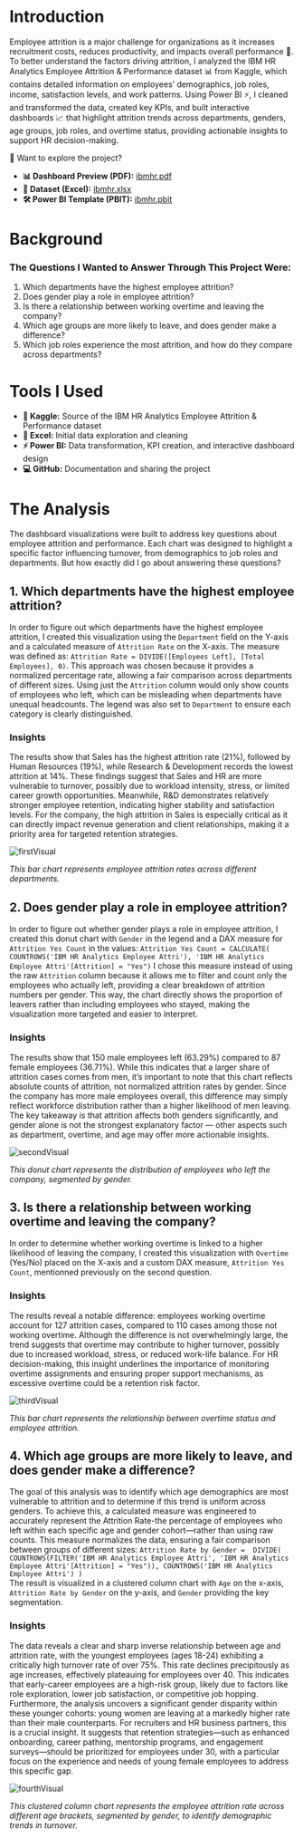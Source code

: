 # Introduction
Employee attrition is a major challenge for organizations as it increases recruitment costs, reduces productivity, and impacts overall performance 👥.
To better understand the factors driving attrition, I analyzed the IBM HR Analytics Employee Attrition & Performance dataset 📊 from Kaggle, which contains detailed information
on employees’ demographics, job roles, income, satisfaction levels, and work patterns. Using Power BI ⚡, I cleaned and transformed the data, created key KPIs,
and built interactive dashboards 📈 that highlight attrition trends across departments, genders, age groups, job roles, and overtime status, providing actionable insights
to support HR decision-making.

🔗 Want to explore the project?
- **📊 Dashboard Preview (PDF):** [ibmhr.pdf](ibmhr.pdf)
- **📑 Dataset (Excel):** [ibmhr.xlsx](ibmhr.xlsx)
- **🛠️ Power BI Template (PBIT):** [ibmhr.pbit](ibmhr.pbit)
# Background
### The Questions I Wanted to Answer Through This Project Were:
1. Which departments have the highest employee attrition?
2. Does gender play a role in employee attrition?
3. Is there a relationship between working overtime and leaving the company?
4. Which age groups are more likely to leave, and does gender make a difference?
5. Which job roles experience the most attrition, and how do they compare across departments?
# Tools I Used
- **📂 Kaggle:** Source of the IBM HR Analytics Employee Attrition & Performance dataset
- **📝 Excel:** Initial data exploration and cleaning
- **⚡ Power BI:** Data transformation, KPI creation, and interactive dashboard design
- **💻 GitHub:** Documentation and sharing the project
# The Analysis
The dashboard visualizations were built to address key questions about employee attrition and performance. Each chart was designed to highlight a specific factor influencing
turnover, from demographics to job roles and departments. But how exactly did I go about answering these questions?
## 1. Which departments have the highest employee attrition?
In order to figure out which departments have the highest employee attrition, I created this visualization using the `Department` field on the Y-axis and a calculated measure
of `Attrition Rate` on the X-axis. The measure was defined as: `Attrition Rate = DIVIDE([Employees Left], [Total Employees], 0)`. This approach was chosen because it
provides a normalized percentage rate, allowing a fair comparison across departments of different sizes. Using just the `Attrition` column would only show counts of
employees who left, which can be misleading when departments have unequal headcounts. The legend was also set to `Department` to ensure each category is clearly
distinguished.
### Insights
The results show that Sales has the highest attrition rate (21%), followed by Human Resources (19%), while Research & Development records the lowest attrition at 14%. These
findings suggest that Sales and HR are more vulnerable to turnover, possibly due to workload intensity, stress, or limited career growth opportunities. Meanwhile, R&D
demonstrates relatively stronger employee retention, indicating higher stability and satisfaction levels. For the company, the high attrition in Sales is especially critical
as it can directly impact revenue generation and client relationships, making it a priority area for targeted retention strategies.

![firstVisual](/assets/one.png)

*This bar chart represents employee attrition rates across different departments.*

## 2. Does gender play a role in employee attrition?
In order to figure out whether gender plays a role in employee attrition, I created this donut chart with `Gender` in the legend and a DAX measure for `Attrition Yes Count` in the values: `Attrition Yes Count = CALCULATE(
    COUNTROWS('IBM HR Analytics Employee Attri'),
    'IBM HR Analytics Employee Attri'[Attrition] = "Yes")` 
I chose this measure instead of using the raw `Attrition` column because it allows me to filter and count only the employees who actually left, providing a clear breakdown
of attrition numbers per gender. This way, the chart directly shows the proportion of leavers rather than including employees who stayed, making the visualization more
targeted and easier to interpret.
### Insights
The results show that 150 male employees left (63.29%) compared to 87 female employees (36.71%). While this indicates that a larger share of attrition cases comes from men,
it’s important to note that this chart reflects absolute counts of attrition, not normalized attrition rates by gender. Since the company has more male employees overall,
this difference may simply reflect workforce distribution rather than a higher likelihood of men leaving. The key takeaway is that attrition affects both genders
significantly, and gender alone is not the strongest explanatory factor — other aspects such as department, overtime, and age may offer more actionable insights.

![secondVisual](/assets/two.png)

*This donut chart represents the distribution of employees who left the company, segmented by gender.*

## 3. Is there a relationship between working overtime and leaving the company?
In order to determine whether working overtime is linked to a higher likelihood of leaving the company, I created this visualization with `Overtime` (Yes/No) placed on the
X-axis and a custom DAX measure, `Attrition Yes Count`, mentionned previously on the second question.
### Insights
The results reveal a notable difference: employees working overtime account for 127 attrition cases, compared to 110 cases among those not working overtime. Although the
difference is not overwhelmingly large, the trend suggests that overtime may contribute to higher turnover, possibly due to increased workload, stress, or reduced work-life
balance. For HR decision-making, this insight underlines the importance of monitoring overtime assignments and ensuring proper support mechanisms, as excessive overtime
could be a retention risk factor.

![thirdVisual](/assets/three.png)

*This bar chart represents the relationship between overtime status and employee attrition.*

## 4. Which age groups are more likely to leave, and does gender make a difference?
The goal of this analysis was to identify which age demographics are most vulnerable to attrition and to determine if this trend is uniform across genders. To achieve this,
a calculated measure was engineered to accurately represent the Attrition Rate-the percentage of employees who left within each specific age and gender cohort—rather than
using raw counts. This measure normalizes the data, ensuring a fair comparison between groups of different sizes: 
`Attrition Rate by Gender = 
DIVIDE(
    COUNTROWS(FILTER('IBM HR Analytics Employee Attri', 'IBM HR Analytics Employee Attri'[Attrition] = "Yes")),
    COUNTROWS('IBM HR Analytics Employee Attri')
)`  
The result is visualized in a clustered column chart with `Age` on the x-axis, `Attrition Rate by Gender` on the y-axis, and `Gender` providing the key segmentation.
### Insights
The data reveals a clear and sharp inverse relationship between age and attrition rate, with the youngest employees (ages 18-24) exhibiting a critically high turnover rate
of over 75%. This rate declines precipitously as age increases, effectively plateauing for employees over 40. This indicates that early-career employees are a high-risk
group, likely due to factors like role exploration, lower job satisfaction, or competitive job hopping. Furthermore, the analysis uncovers a significant gender disparity
within these younger cohorts: young women are leaving at a markedly higher rate than their male counterparts. For recruiters and HR business partners, this is a crucial
insight. It suggests that retention strategies—such as enhanced onboarding, career pathing, mentorship programs, and engagement surveys—should be prioritized for employees
under 30, with a particular focus on the experience and needs of young female employees to address this specific gap.

![fourthVisual](/assets/four.png)

*This clustered column chart represents the employee attrition rate across different age brackets, segmented by gender, to identify demographic trends in turnover.*
